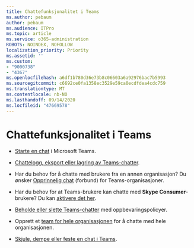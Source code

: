 ```yaml
---
title: Chattefunksjonalitet i Teams
ms.author: pebaum
author: pebaum
ms.audience: ITPro
ms.topic: article
ms.service: o365-administration
ROBOTS: NOINDEX, NOFOLLOW
localization_priority: Priority
ms.assetid: ''
ms.custom:
- "9000738"
- "4367"
ms.openlocfilehash: a6df1b780d36e73b8c06603a6a92976bac7b5993
ms.sourcegitcommit: c6692ce0fa1358ec3529e59ca0ecdfdea4cdc759
ms.translationtype: MT
ms.contentlocale: nb-NO
ms.lasthandoff: 09/14/2020
ms.locfileid: "47669578"
---
```

# <a name="teams-chat-functionality"></a>Chattefunksjonalitet i Teams

- [Starte en chat](https://support.office.com/article/start-a-chat-in-teams-0c71b32b-c050-4930-a887-5afbe742b3d8) i Microsoft Teams.

- [Chattelogg, eksport eller lagring av Teams-chatter](https://docs.microsoft.com/alchemyinsights/chat-history-in-microsoft-teams).

- Har du behov for å chatte med brukere fra en annen organisasjon? Du ønsker [Opprinnelig chat](https://docs.microsoft.com/microsoftteams/native-chat-for-external-users) (forbund) for Teams-organisasjoner.

- Har du behov for at Teams-brukere kan chatte med **Skype Consumer**-brukere? Du kan [aktivere det her](https://docs.microsoft.com/microsoftteams/manage-external-access#step-1---enable-your-organization-to-communicate-with-another-teams-organization). 

- [Beholde eller slette Teams-chatter](https://docs.microsoft.com/microsoftteams/retention-policies) med oppbevaringspolicyer.

- Opprett et [team for hele organisasjonen](https://docs.microsoft.com/microsoftteams/create-an-org-wide-team) for å chatte med hele organisasjonen.

- [Skjule, dempe eller feste en chat i Teams](https://support.office.com/article/hide-mute-or-pin-a-chat-in-teams-9aee02ef-713d-495b-8a73-9762d8e4b066).
